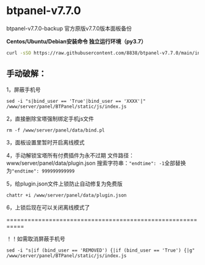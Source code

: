 # btpanel-v7.7.0
btpanel-v7.7.0-backup  官方原版v7.7.0版本面板备份

**Centos/Ubuntu/Debian安装命令 独立运行环境（py3.7）**

```Bash
curl -sSO https://raw.githubusercontent.com/8838/btpanel-v7.7.0/main/install/install_panel.sh && bash install_panel.sh
```

## 手动破解：

1，屏蔽手机号
```
sed -i "s|bind_user == 'True'|bind_user == 'XXXX'|" /www/server/panel/BTPanel/static/js/index.js
```

2，直接删除宝塔强制绑定手机js文件
```
rm -f /www/server/panel/data/bind.pl
```

3，面板设置里暂时开启离线模式

4，手动解锁宝塔所有付费插件为永不过期
文件路径：www/server/panel/data/plugin.json
搜索字符串：`"endtime": -1`全部替换为`"endtime": 999999999999`

5，给plugin.json文件上锁防止自动修复为免费版
```
chattr +i /www/server/panel/data/plugin.json
```

6，上锁后现在可以关闭离线模式了

===========================================================

！！如需取消屏蔽手机号
```
sed -i "s|if (bind_user == 'REMOVED') {|if (bind_user == 'True') {|g" /www/server/panel/BTPanel/static/js/index.js
```
